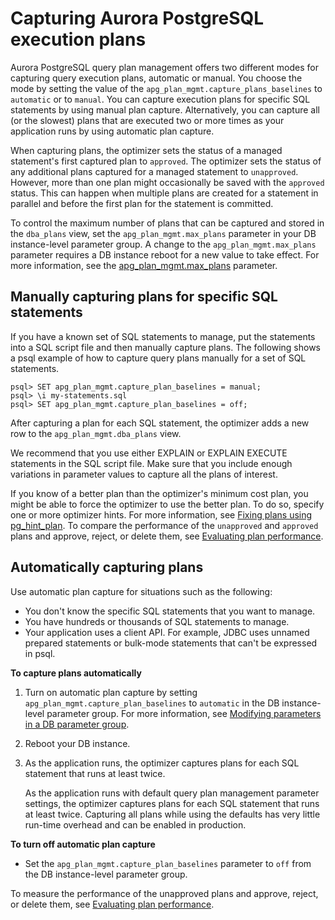 # Capturing Aurora PostgreSQL execution plans<a name="AuroraPostgreSQL.Optimize.CapturePlans"></a>

Aurora PostgreSQL query plan management offers two different modes for capturing query execution plans, automatic or manual\. You choose the mode by setting the value of the `apg_plan_mgmt.capture_plans_baselines` to `automatic` or to `manual`\. You can capture execution plans for specific SQL statements by using manual plan capture\. Alternatively, you can capture all \(or the slowest\) plans that are executed two or more times as your application runs by using automatic plan capture\.

When capturing plans, the optimizer sets the status of a managed statement's first captured plan to `approved`\. The optimizer sets the status of any additional plans captured for a managed statement to `unapproved`\. However, more than one plan might occasionally be saved with the `approved` status\. This can happen when multiple plans are created for a statement in parallel and before the first plan for the statement is committed\.

To control the maximum number of plans that can be captured and stored in the `dba_plans` view, set the `apg_plan_mgmt.max_plans` parameter in your DB instance\-level parameter group\. A change to the `apg_plan_mgmt.max_plans` parameter requires a DB instance reboot for a new value to take effect\. For more information, see the [apg\_plan\_mgmt\.max\_plans](AuroraPostgreSQL.Optimize.Parameters.md#AuroraPostgreSQL.Optimize.Parameters.max_plans) parameter\. 

## Manually capturing plans for specific SQL statements<a name="AuroraPostgreSQL.Optimize.CapturePlans.Manual"></a>

If you have a known set of SQL statements to manage, put the statements into a SQL script file and then manually capture plans\. The following shows a psql example of how to capture query plans manually for a set of SQL statements\.

```
psql> SET apg_plan_mgmt.capture_plan_baselines = manual;
psql> \i my-statements.sql 
psql> SET apg_plan_mgmt.capture_plan_baselines = off;
```

After capturing a plan for each SQL statement, the optimizer adds a new row to the `apg_plan_mgmt.dba_plans` view\.

We recommend that you use either EXPLAIN or EXPLAIN EXECUTE statements in the SQL script file\. Make sure that you include enough variations in parameter values to capture all the plans of interest\.

If you know of a better plan than the optimizer's minimum cost plan, you might be able to force the optimizer to use the better plan\. To do so, specify one or more optimizer hints\. For more information, see [Fixing plans using pg\_hint\_plan](AuroraPostgreSQL.Optimize.Maintenance.md#AuroraPostgreSQL.Optimize.Maintenance.pg_hint_plan)\. To compare the performance of the `unapproved` and `approved` plans and approve, reject, or delete them, see [Evaluating plan performance](AuroraPostgreSQL.Optimize.Maintenance.md#AuroraPostgreSQL.Optimize.Maintenance.EvaluatingPerformance)\. 

## Automatically capturing plans<a name="AuroraPostgreSQL.Optimize.CapturePlans.Automatic"></a>

Use automatic plan capture for situations such as the following:
+ You don't know the specific SQL statements that you want to manage\.
+ You have hundreds or thousands of SQL statements to manage\.
+ Your application uses a client API\. For example, JDBC uses unnamed prepared statements or bulk\-mode statements that can't be expressed in psql\.

**To capture plans automatically**

1. Turn on automatic plan capture by setting `apg_plan_mgmt.capture_plan_baselines` to `automatic` in the DB instance\-level parameter group\. For more information, see [Modifying parameters in a DB parameter group](USER_WorkingWithDBInstanceParamGroups.md#USER_WorkingWithParamGroups.Modifying)\. 

1. Reboot your DB instance\.

1. As the application runs, the optimizer captures plans for each SQL statement that runs at least twice\.

   As the application runs with default query plan management parameter settings, the optimizer captures plans for each SQL statement that runs at least twice\. Capturing all plans while using the defaults has very little run\-time overhead and can be enabled in production\.

**To turn off automatic plan capture**
+ Set the `apg_plan_mgmt.capture_plan_baselines` parameter to `off` from the DB instance\-level parameter group\.

To measure the performance of the unapproved plans and approve, reject, or delete them, see [Evaluating plan performance](AuroraPostgreSQL.Optimize.Maintenance.md#AuroraPostgreSQL.Optimize.Maintenance.EvaluatingPerformance)\. 